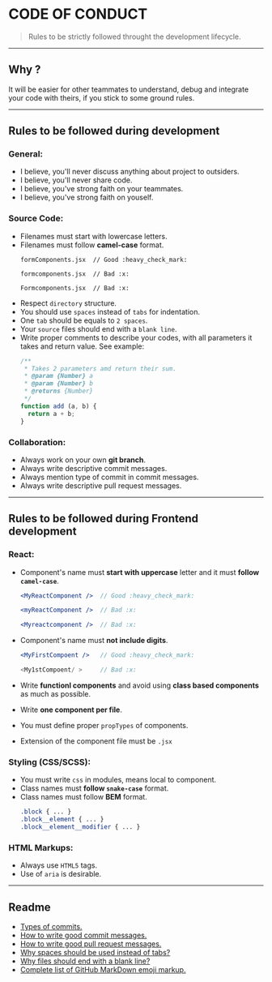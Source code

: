 # CODE OF CONDUCT

> Rules to be strictly followed throught the development lifecycle.

---
## Why ?
It will be easier for other teammates to understand, debug and integrate your code with theirs, if you stick to some ground rules.

---

## Rules to be followed during development

### General:
  - I believe, you'll never discuss anything about project to outsiders.
  - I believe, you'll never share code.
  - I believe, you've strong faith on your teammates.
  - I believe, you've strong faith on youself.

### Source Code:
  - Filenames must start with lowercase letters.
  - Filenames must follow **camel-case** format.
    ```
    formComponents.jsx  // Good :heavy_check_mark:

    formcomponents.jsx  // Bad :x:

    Formcomponents.jsx  // Bad :x:
    ```
  - Respect `directory` structure.
  - You should use `spaces` instead of `tabs` for indentation.
  - One `tab` should be equals to `2 spaces`.
  - Your `source` files should end with a `blank line`.
  - Write proper comments to describe your codes, with all parameters it takes and return value. See example:
    ```js
    /**
     * Takes 2 parameters amd return their sum.
     * @param {Number} a
     * @param {Number} b
     * @returns {Number}
     */
    function add (a, b) {
      return a + b;
    }
    ```

### Collaboration:
  - Always work on your own **git branch**.
  - Always write descriptive commit messages.
  - Always mention type of commit in commit messages.
  - Always write descriptive pull request messages.

---
## Rules to be followed during Frontend development

### React:
  - Component's name must **start with uppercase** letter and it must **follow `camel-case`**.

    ```jsx
    <MyReactComponent />  // Good :heavy_check_mark:

    <myReactComponent />  // Bad :x:

    <Myreactcomponent />  // Bad :x:
    ```
  - Component's name must **not include digits**.
  
    ```jsx
    <MyFirstCompoent />   // Good :heavy_check_mark:

    <My1stCompoent/ >     // Bad :x:
    ```
  - Write **functionl components** and avoid using **class based components** as much as possible.
  - Write **one component per file**.
  - You must define proper `propTypes` of components.
  - Extension of the component file must be `.jsx`

### Styling (CSS/SCSS):
  - You must write `css` in modules, means local to component.
  - Class names must **follow `snake-case`** format.
  - Class names must follow **BEM** format.
    ```css
    .block { ... }
    .block__element { ... }
    .block__element__modifier { ... }
    ```
### HTML Markups:
  - Always use `HTML5` tags.
  - Use of `aria` is desirable.
---
## Readme
  - [Types of commits.](https://github.com/pvdlg/conventional-changelog-metahub#readme)
  - [How to write good commit messages.](https://www.freecodecamp.org/news/writing-good-commit-messages-a-practical-guide/)
  - [How to write good pull request messages.](https://www.atlassian.com/blog/git/written-unwritten-guide-pull-requests.)
  - [Why spaces should be used instead of tabs?](https://stackoverflow.com/a/35649925)
  - [Why files should end with a blank line?](https://stackoverflow.com/a/2287990)
  - [Complete list of GitHub MarkDown emoji markup.](https://gist.github.com/rxaviers/7360908)